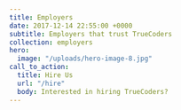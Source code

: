 ```yaml
---
title: Employers
date: 2017-12-14 22:55:00 +0000
subtitle: Employers that trust TrueCoders
collection: employers
hero:
  image: "/uploads/hero-image-8.jpg"
call_to_action:
  title: Hire Us
  url: "/hire"
  body: Interested in hiring TrueCoders?
---
```



